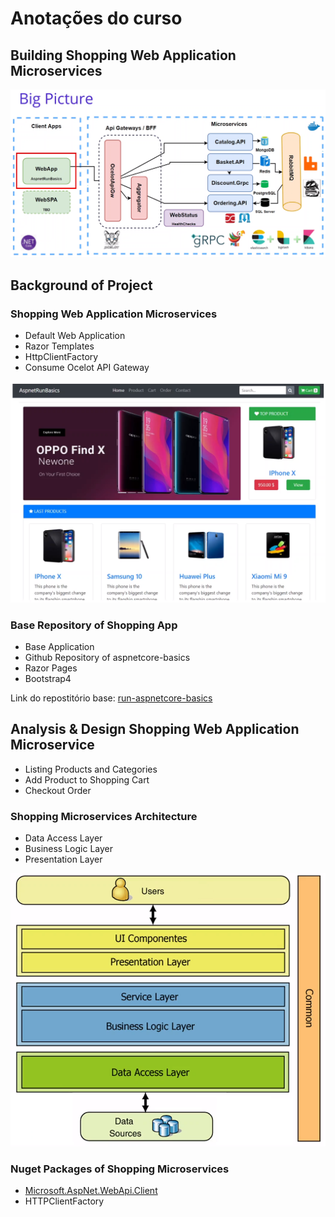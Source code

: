 # Anotações do curso

## Building Shopping Web Application Microservices

![Big Picture](images/big-picture.png)

## Background of Project

### Shopping Web Application Microservices

- Default Web Application
- Razor Templates
- HttpClientFactory
- Consume Ocelot API Gateway

![Shopping Web Application Microservices](images/shopping-web-application-microservices.png)

### Base Repository of Shopping App

- Base Application
- Github Repository of aspnetcore-basics
- Razor Pages
- Bootstrap4

Link do repostitório base: [run-aspnetcore-basics](https://github.com/aspnetrun/run-aspnetcore-basics)

## Analysis & Design Shopping Web Application Microservice

- Listing Products and Categories
- Add Product to Shopping Cart
- Checkout Order

### Shopping Microservices Architecture

- Data Access Layer
- Business Logic Layer
- Presentation Layer

![Shopping Microservices Architecture](images/shopping-microservices-architecture.png)

### Nuget Packages of Shopping Microservices

- [Microsoft.AspNet.WebApi.Client](https://www.nuget.org/packages/Microsoft.AspNet.WebApi.Client/)
- HTTPClientFactory
